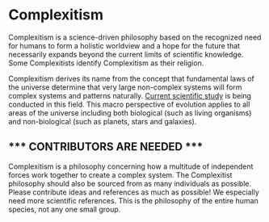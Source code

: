 # Complexitism

Complexitism is a science-driven philosophy based on the recognized need for humans to form a holistic worldview and a hope for the future that necessarily expands beyond the current limits of scientific knowledge.  Some Complexitists identify Complexitism as their religion.

Complexitism derives its name from the concept that fundamental laws of the universe determine that very large non-complex systems will form complex systems and patterns naturally.  [Current scientific study](http://www.scientificamerican.com/article/a-new-physics-theory-of-life/) is being conducted in this field.  This macro perspective of evolution applies to all areas of the universe including both biological (such as living organisms) and non-biological (such as planets, stars and galaxies).

## *** CONTRIBUTORS ARE NEEDED ***  
Complexitism is a philosophy concerning how a multitude of independent forces work together to create a complex system.  The Complexitist philosophy should also be sourced from as many individuals as possible.  Please contribute ideas and references as much as possible!  We especially need more scientific references.  This is the philosophy of the entire human species, not any one small group.

